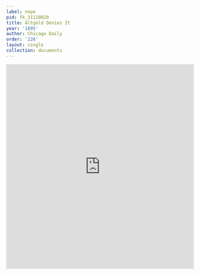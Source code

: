 ```yaml
---
label: nope
pid: fk_31110020
title: Altgeld Denies It
year: '1895'
author: Chicago Daily
order: '226'
layout: single
collection: documents
---
```

<iframe src="https://northwestern.app.box.com/embed/s/i8xt43vsbntkdj04tt1tgwop5mt9twqa?sortColumn=date&view=list" width="100%" height="550" frameborder="0" allowfullscreen webkitallowfullscreen msallowfullscreen></iframe>
